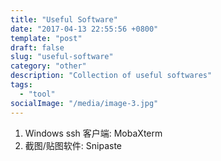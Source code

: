 ```yaml
---
title: "Useful Software"
date: "2017-04-13 22:55:56 +0800"
template: "post"
draft: false
slug: "useful-software"
category: "other"
description: "Collection of useful softwares"
tags:
  - "tool"
socialImage: "/media/image-3.jpg"
---
```

1. Windows ssh 客户端: MobaXterm
2. 截图/贴图软件: Snipaste
